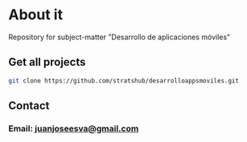 # About it
Repository for subject-matter "Desarrollo de aplicaciones móviles"

## Get all projects
```bash
git clone https://github.com/stratshub/desarrolloappsmoviles.git
```

## Contact
### Email: juanjoseesva@gmail.com
